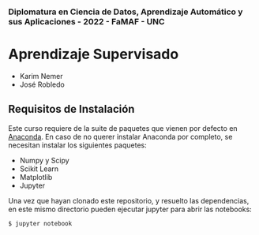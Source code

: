 ### Diplomatura en Ciencia de Datos, Aprendizaje Automático y sus Aplicaciones - 2022 - FaMAF - UNC
# Aprendizaje Supervisado

- Karim Nemer
- José Robledo


## Requisitos de Instalación

Este curso requiere de la suite de paquetes que vienen por defecto en
[Anaconda](https://www.anaconda.com/download/).  En caso de no querer instalar
Anaconda por completo, se necesitan instalar los siguientes paquetes:

- Numpy y Scipy
- Scikit Learn
- Matplotlib
- Jupyter 

Una vez que hayan clonado este repositorio, y resuelto las dependencias,
en este mismo directorio pueden ejecutar jupyter para abrir las notebooks:

```
$ jupyter notebook
```

